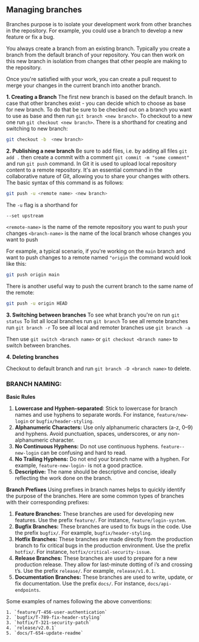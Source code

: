 ## Managing branches

Branches purpose is to isolate your development work from other branches in the repository. For example, you could use a branch to develop a new feature or fix a bug.

You always create a branch from an existing branch. Typically you create a branch from the default branch of your repository. You can then work on this new branch in isolation from changes that other people are making to the repository.

Once you're satisfied with your work, you can create a pull request to merge your changes in the current branch into another branch.

**1. Creating a Branch**
The first new branch is based on the default branch. In case that other branches exist - you can decide which to choose as base for new branch. To do that be sure to be checked out on a branch you want to use as base and then run `git branch <new branch>`. To checkout to a new one run `git checkout <new branch>`.
There is a shorthand for creating and switching to new branch:

```bash
git checkout -b  <new branch>
```

**2. Publishing a new branch**
Be sure to add files, i.e. by adding all files `git add .` then create a commit with a comment `git commit -m "some comment"` and run `git push` command. In Git it is used to upload local repository content to a remote repository. It's an essential command in the collaborative nature of Git, allowing you to share your changes with others. The basic syntax of this command is as follows:

```bash
git push -u <remote name> <new branch>
```

The `-u` flag is a shorthand for

```bash
--set upstream
```

`<remote-name>` is the name of the remote repository you want to push your changes
`<branch-name>` is the name of the local branch whose changes you want to push

For example, a typical scenario, if you're working on the `main` branch and want to push changes to a remote named `"origin` the command would look like this:

```bash
git push origin main
```

There is another useful way to push the current branch to the same name of the remote:

```bash
git push -u origin HEAD
```

**3. Switching between branches**
To see what branch you're on run `git status`
To list all local branches run `git branch`
To see all remote branches run `git branch -r`
To see all local and remoter branches use `git branch -a`

Then use `git switch <branch name>` or `git checkout <branch name>` to switch between branches.

**4. Deleting branches**

Checkout to default branch and run `git branch -D <branch name>` to delete.

### BRANCH NAMING:

**Basic Rules**

1.  **Lowercase and Hyphen-separated**: Stick to lowercase for branch names and use hyphens to separate words. For instance, `feature/new-login` or `bugfix/header-styling`.
2.  **Alphanumeric Characters:** Use only alphanumeric characters (a-z, 0–9) and hyphens. Avoid punctuation, spaces, underscores, or any non-alphanumeric character.
3.  **No Continuous Hyphens:** Do not use continuous hyphens. `feature--new-login` can be confusing and hard to read.
4.  **No Trailing Hyphens:** Do not end your branch name with a hyphen. For example, `feature-new-login-` is not a good practice.
5.  **Descriptive:** The name should be descriptive and concise, ideally reflecting the work done on the branch.

**Branch Prefixes**
Using prefixes in branch names helps to quickly identify the purpose of the branches. Here are some common types of branches with their corresponding prefixes:

1.  **Feature Branches:** These branches are used for developing new features. Use the prefix `feature/`. For instance, `feature/login-system`.
2.  **Bugfix Branches:** These branches are used to fix bugs in the code. Use the prefix `bugfix/`. For example, `bugfix/header-styling`.
3.  **Hotfix Branches:** These branches are made directly from the production branch to fix critical bugs in the production environment. Use the prefix `hotfix/`. For instance, `hotfix/critical-security-issue`.
4.  **Release Branches:** These branches are used to prepare for a new production release. They allow for last-minute dotting of i’s and crossing t’s. Use the prefix `release/`. For example, `release/v1.0.1`.
5.  **Documentation Branches:** These branches are used to write, update, or fix documentation. Use the prefix `docs/`. For instance, `docs/api-endpoints`.

Some examples of names following the above conventions:

    1. `feature/T-456-user-authentication`
    2. `bugfix/T-789-fix-header-styling`
    3. `hotfix/T-321-security-patch`
    4. `release/v2.0.1`
    5. `docs/T-654-update-readme`
